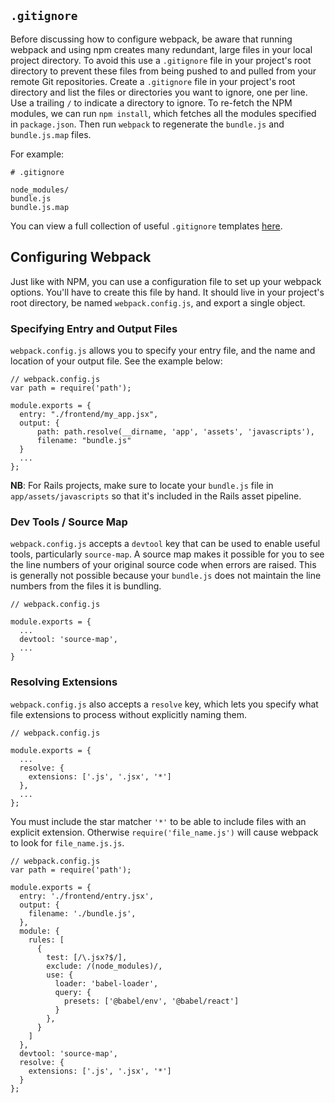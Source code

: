 ## `.gitignore`

Before discussing how to configure webpack, be aware that running
webpack and using npm creates many redundant, large files in your local
project directory. To avoid this use a `.gitignore` file in your
project's root directory to prevent these files from being pushed to and
pulled from your remote Git repositories. Create a `.gitignore` file in
your project's root directory and list the files or directories you want
to ignore, one per line. Use a trailing `/` to indicate a directory to
ignore. To re-fetch the NPM modules, we can run `npm install`, which
fetches all the modules specified in `package.json`. Then run `webpack`
to regenerate the `bundle.js` and `bundle.js.map` files.

For example:

    # .gitignore

    node_modules/
    bundle.js
    bundle.js.map

You can view a full collection of useful `.gitignore` templates
[here](https://github.com/github/gitignore).

## Configuring Webpack

Just like with NPM, you can use a configuration file to set up your
webpack options. You'll have to create this file by hand. It should live
in your project's root directory, be named `webpack.config.js`, and
export a single object.

### Specifying Entry and Output Files

`webpack.config.js` allows you to specify your entry file, and the name
and location of your output file. See the example below:

    // webpack.config.js
    var path = require('path');

    module.exports = {
      entry: "./frontend/my_app.jsx",
      output: {
          path: path.resolve(__dirname, 'app', 'assets', 'javascripts'),
          filename: "bundle.js"
      }
      ...
    };

**NB**: For Rails projects, make sure to locate your `bundle.js` file in
`app/assets/javascripts` so that it's included in the Rails asset
pipeline.

### Dev Tools / Source Map

`webpack.config.js` accepts a `devtool` key that can be used to enable
useful tools, particularly `source-map`. A source map makes it possible
for you to see the line numbers of your original source code when errors
are raised. This is generally not possible because your `bundle.js` does
not maintain the line numbers from the files it is bundling.

    // webpack.config.js

    module.exports = {
      ...
      devtool: 'source-map',
      ...
    }

### Resolving Extensions

`webpack.config.js` also accepts a `resolve` key, which lets you specify
what file extensions to process without explicitly naming them.

    // webpack.config.js

    module.exports = {
      ...
      resolve: {
        extensions: ['.js', '.jsx', '*']
      },
      ...
    };

You must include the star matcher `'*'` to be able to include files with
an explicit extension. Otherwise `require('file_name.js')` will cause
webpack to look for `file_name.js.js`.

    // webpack.config.js
    var path = require('path');

    module.exports = {
      entry: './frontend/entry.jsx',
      output: {
        filename: './bundle.js',
      },
      module: {
        rules: [
          {
            test: [/\.jsx?$/],
            exclude: /(node_modules)/,
            use: {
              loader: 'babel-loader',
              query: {
                presets: ['@babel/env', '@babel/react']
              }
            },
          }
        ]
      },
      devtool: 'source-map',
      resolve: {
        extensions: ['.js', '.jsx', '*']
      }
    };
